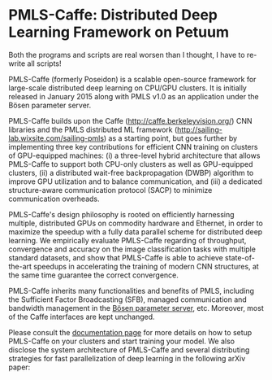 # PMLS-Caffe: Distributed Deep Learning Framework on Petuum

Both the programs and scripts are real worsen than I thought, I have to re-write all scripts!

PMLS-Caffe (formerly Poseidon) is a scalable open-source framework for large-scale distributed deep learning on CPU/GPU clusters. It is initially released in January 2015 along with PMLS v1.0 as an application under the Bösen parameter server.

PMLS-Caffe builds upon the Caffe (http://caffe.berkeleyvision.org/) CNN libraries and the PMLS distributed ML framework (http://sailing-lab.wixsite.com/sailing-pmls) as a starting point, but goes further by implementing three key contributions for efficient CNN training on clusters of GPU-equipped machines: (i) a three-level hybrid architecture that allows PMLS-Caffe to support both CPU-only clusters as well as GPU-equipped clusters, (ii) a distributed wait-free backpropagation (DWBP) algorithm to improve GPU utilization and to balance communication, and (iii) a dedicated structure-aware communication protocol (SACP) to minimize communication overheads.

PMLS-Caffe's design philosophy is rooted on efficiently harnessing multiple, distributed GPUs on commodity hardware and Ethernet, in order to maximize the speedup with a fully data parallel scheme for distributed deep learning. We empirically evaluate PMLS-Caffe regarding of throughput, convergence and accuracy on the image classification tasks with multiple standard datasets, and show that PMLS-Caffe is able to achieve state-of-the-art speedups in accelerating the training of modern CNN structures, at the same time guarantee the correct convergence. 

PMLS-Caffe inherits many functionalities and benefits of PMLS, including the Sufficient Factor Broadcasting (SFB), managed communication and bandwidth management in the [Bösen parameter server](https://github.com/sailing-pmls/bosen), etc. Moreover, most of the Caffe interfaces are kept unchanged.

Please consult the [documentation page](http://docs.petuum.com/projects/petuum-poseidon) for more details on how to setup PMLS-Caffe on your clusters and start training your model. We also disclose the system architecture of PMLS-Caffe and several distributing strategies for fast parallelization of deep learning in the following arXiv paper: 
